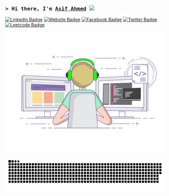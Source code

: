 ### <samp>&gt; Hi there, I'm <a href="#" target="_blank">Asif Ahmed</a> <img src="https://media.giphy.com/media/hvRJCLFzcasrR4ia7z/giphy.gif" width="25"> </samp>

[![Linkedin Badge](https://img.shields.io/badge/LinkedIn-0077B5?style=for-the-badge&logo=linkedin&logoColor=white)](https://www.linkedin.com/in/asif-ahmed-7938a6277/)
[![Website Badge](https://img.shields.io/badge/website-000000?style=for-the-badge&logo=About.me&logoColor=white)](https://sadequrasif.weebly.com/)
[![Facebook Badge](https://img.shields.io/badge/Facebook-1877F2?style=for-the-badge&logo=facebook&logoColor=white)](https://www.facebook.com/sadequr.rahmanasif.1)
[![Twitter Badge](https://img.shields.io/badge/Twitter-1DA1F2?style=for-the-badge&logo=twitter&logoColor=white)](https://twitter.com/AsifAhm77303471)
[![Leetcode Badge](https://img.shields.io/badge/-LeetCode-FFA116?style=for-the-badge&logo=LeetCode&logoColor=black)](https://leetcode.com/Asif521/)

![](https://raw.githubusercontent.com/Labir852/Labir852/main/assets/coding.gif)


![Snake animation](https://github.com/Labir852/Labir852/blob/output/github-contribution-grid-snake.svg)
